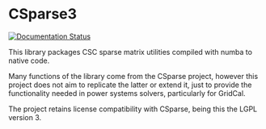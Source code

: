 CSparse3
========

[![Documentation Status](https://readthedocs.org/projects/csparse3/badge/?version=latest)](https://csparse3.readthedocs.io/en/latest/?badge=latest)


This library packages CSC sparse matrix utilities compiled with numba to native code.

Many functions of the library come from the CSparse project, however this project does not
aim to replicate the latter or extend it, just to provide the functionality needed
in power systems solvers, particularly for GridCal.

The project retains license compatibility with CSparse, being this the LGPL version 3.
